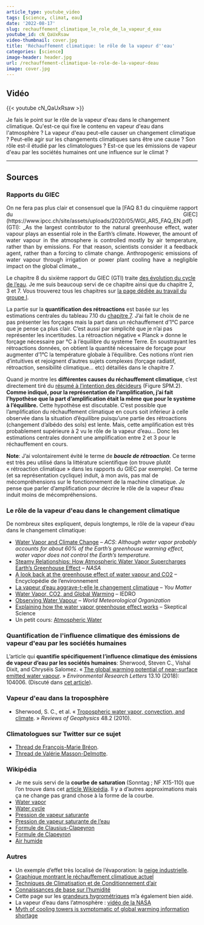 ```yaml
---
article_type: youtube_video
tags: [science, climat, eau]
date: '2022-08-17'
slug: rechauffement_climatique_le_role_de_la_vapeur_d_eau
youtube_id: cN_QaUxRsaw
video-thumbnail: cover.jpg
title: 'Réchauffement climatique: le rôle de la vapeur d''eau'
categories: [science]
image-header: header.jpg
url: /rechauffement-climatique-le-role-de-la-vapeur-deau
image: cover.jpg
---
```


## Vidéo

{{< youtube cN_QaUxRsaw >}}

Je fais le point sur le rôle de la vapeur d'eau dans le changement
climatique. Qu'est-ce qui fixe le contenu en vapeur d'eau dans
l'atmosphère ? La vapeur d'eau peut-elle causer un changement climatique
? Peut-elle agir sur les changements climatiques sans être une cause ?
Son rôle est-il étudié par les climatologues ? Est-ce que les émissions
de vapeur d'eau par les sociétés humaines ont une influence sur le climat
?


<hr>

## Sources 
### Rapports du GIEC

<div style="text-align: justify"> On ne fera pas plus clair et consensuel que la [FAQ 8.1 du cinquième rapport du
GIEC](https://www.ipcc.ch/site/assets/uploads/2020/05/WGI_AR5_FAQ_EN.pdf) (GTI): _As the largest contributor to the natural greenhouse effect, water vapour
plays an essential role in the Earth’s climate. However, the amount of water
vapour in the atmosphere is controlled mostly by air temperature, rather than
by emissions. For that reason, scientists consider it a feedback agent,
rather than a forcing to climate change. Anthropogenic emissions of water
vapour through irrigation or power plant cooling have a negligible impact on
the global climate._ </div>

Le chapitre 8 du sixième rapport du GIEC (GTI) traite [des évolution du cycle
de
l’eau](https://www.ipcc.ch/report/ar6/wg1/downloads/report/IPCC_AR6_WGI_Chapter08.pdf).
Je me suis beaucoup servi de ce chapitre ainsi que du chapitre 2, 3 et 7. Vous
trouverez tous les chapitres sur [la page dédiée au travail du groupe
I](https://www.ipcc.ch/report/ar6/wg1/).

La partie sur la __quantification des rétroactions__ est basée sur les
estimations centrales du tableau 7.10 du [chapitre
7](https://www.ipcc.ch/report/ar6/wg1/downloads/report/IPCC_AR6_WGI_Chapter07.pdf).
J’ai fait le choix de ne pas présenter les forçages mais la part dans un
réchauffement d’1°C parce que je pense ça plus clair. C’est aussi par
simplicité que je n’ai pas représenter les incertitudes. La rétroaction
négative « Planck » donne le forçage nécessaire par °C à l’équilibre du système
Terre. En soustrayant les rétroactions données, on obtient la quantité
nécessaire de forçage pour augmenter d’1°C la température globale à
l’équilibre. Ces notions n’ont rien d’intuitives et rejoignent d’autres sujets
complexes (forçage radiatif, rétroaction, sensibilité climatique… etc)
détaillés dans le chapitre 7.

Quand je montre les __différentes causes du réchauffement climatique__,
c’est directement tiré du [résumé à l’intention des
décideurs](https://www.ipcc.ch/report/ar6/wg1/downloads/report/IPCC_AR6_WGI_SPM.pdf)
(Figure SPM.2). __Comme indiqué, pour la représentation de
l’amplification, j’ai fait l’hypothèse que la part d’amplification était
la même que pour le système à l’équilibre.__ Cette hypothèse est
discutable. C’est possible que l’amplification du réchauffement
climatique en cours soit inférieur à celle observée dans la situation
d’équilibre puisqu’une partie des rétroactions (changement d’albédo des
sols) est lente. Mais, cette amplification est très probablement
supérieure à 2 vu le rôle de la vapeur d’eau… Donc les estimations
centrales donnent une amplification entre 2 et 3 pour le réchauffement
en cours.

__Note__: J’ai volontairement évité le terme de ___boucle de rétroaction___. Ce
terme est très peu utilisé dans la littérature scientifique (on trouve plutôt
« rétroaction climatique » dans les rapports du GIEC par exemple). Ce terme (et
sa représentation cyclique) induit, à mon avis, pas mal de mécompréhensions sur
le fonctionnement de la machine climatique. Je pense que parler d’amplification
pour décrire le rôle de la vapeur d’eau induit moins de mécompréhensions.

### Le rôle de la vapeur d'eau dans le changement climatique

De nombreux sites expliquent, depuis longtemps, le rôle de la vapeur
d’eau dans le changement climatique:

- [Water Vapor and Climate
Change](https://www.acs.org/content/acs/en/climatescience/climatesciencenarratives/its-water-vapor-not-the-co2.html)
– _ACS_: _Although water vapor probably accounts for about 60% of the Earth’s
greenhouse warming effect, water vapor does not control the Earth’s
temperature._
- [Steamy Relationships: How Atmospheric Water Vapor Supercharges Earth’s
Greenhouse
Effect](https://climate.nasa.gov/ask-nasa-climate/3143/steamy-relationships-how-atmospheric-water-vapor-supercharges-earths-greenhouse-effect/)
– _NASA_
- [A look back at the greenhouse effect of water vapour and
CO2](https://www.encyclopedie-environnement.org/en/zoom/a-look-back-at-the-greenhouse-effect-of-water-vapour-and-co2/)
– Encyclopédie de l’environnement
- [La vapeur d’eau aggrave-t-elle le changement
climatique](https://youmatter.world/fr/vapeur-eau-participe-aggrave-changement-climatique/)
– _You Matter_
- [Water Vapor, CO2, and Global
Warming](https://iedro.org/articles/water-vapor-and-global-warming/) – IEDRO
- [Observing Water
Vapour](https://public.wmo.int/en/resources/bulletin/observing-water-vapour) –
_World Meteorological Organization_
- [Explaining how the water vapor greenhouse
effect works](https://skepticalscience.com/water-vapor-greenhouse-gas-intermediate.htm)
– Skeptical Science
- Un petit cours: [Atmospheric
Water](https://www.e-education.psu.edu/earth103/node/558)

### Quantification de l'influence climatique des émissions de vapeur d'eau par les sociétés humaines

L’article qui __quantifie spécifiquement l’influence climatique des émissions
de vapeur d’eau par les sociétés humaines__:
Sherwood, Steven C., Vishal Dixit, and Chryséis Salomez. « [The global warming
potential of near-surface emitted water
vapour](https://iopscience.iop.org/article/10.1088/1748-9326/aae018). » _Environmental
Research Letters_ 13.10 (2018): 104006. (Discuté dans [cet
article](https://physicsworld.com/a/are-our-water-vapour-emissions-warming-the-climate/)).

### Vapeur d'eau dans la troposphère

- Sherwood, S. C., et al. « [Tropospheric water vapor, convection,
and
climate](https://agupubs.onlinelibrary.wiley.com/doi/full/10.1029/2009RG000301). » _Reviews
of Geophysics_ 48.2 (2010).

### Climatologues sur Twitter sur ce sujet

- [Thread de François-Marie
Bréon](https://twitter.com/fmbreon/status/1189639242999316488).
- [Thread de Valérie
Masson-Delmotte](https://twitter.com/valmasdel/status/1555187460929363968).

### Wikipédia

- Je me suis servi de la __courbe de saturation__ (Sonntag ; NF X15-110) que l’on
trouve dans cet [article
Wikipédia](https://fr.m.wikipedia.org/wiki/Pression_de_vapeur_saturante_de_l%27eau).
Il y a d’autres approximations mais ça ne change pas grand chose à la forme de
la courbe.
- [Water vapor](https://en.wikipedia.org/wiki/Water_vapor#In_Earth's_atmosphere)  
- [Water cycle](https://en.wikipedia.org/wiki/Water_cycle)  
- [Pression de vapeur saturante](https://fr.wikipedia.org/wiki/Pression_de_vapeur_saturante)  
- [Pression de vapeur saturante de l’eau](https://fr.m.wikipedia.org/wiki/Pression_de_vapeur_saturante_de_l%27eau)  
- [Formule de Clausius-Clapeyron](https://fr.wikipedia.org/wiki/Formule_de_Clausius-Clapeyron)  
- [Formule de Clapeyron](https://fr.wikipedia.org/wiki/Formule_de_Clapeyron)  
- [Air humide](https://fr.wikipedia.org/wiki/Air_humide)

### Autres

- Un exemple d’effet très localisé de l’évaporation: la [neige
industrielle](https://www.usinenouvelle.com/article/en-images-quand-la-neige-industrielle-s-abat-autour-de-la-centrale-nucleaire-de-cattenom.N1059359).
- [Graphique montrant le réchauffement climatique
actuel](https://data.giss.nasa.gov/gistemp/graphs_v4/)  
- [Techniques de Climatisation et de Conditionnement
d’air](https://www.dimclim.fr/psychrometrie.php)  
- [Connaissances de base sur
l’humidité](https://fr.trotec.com/produits-et-services/machines-homecomfort/les-deshumidificateurs/connaissances-pratiques-sur-les-deshumidificateurs/connaissances-de-base-sur-lhumidite/)
- Cette page sur les [grandeurs
hygrométriques](https://energieplus-lesite.be/theories/enveloppe9/proprietes-materiaux/grandeurs-hygrometriques/)
m’a également bien aidé.
- La vapeur d’eau dans l’atmosphère : [vidéo de la
NASA](https://earthobservatory.nasa.gov/global-maps/MYDAL2_M_SKY_WV)
- [Myth of cooling towers is symptomatic of global warming information
shortage](https://www.rsc.org/news-events/articles/2007/02-february/cooling-towers/)
